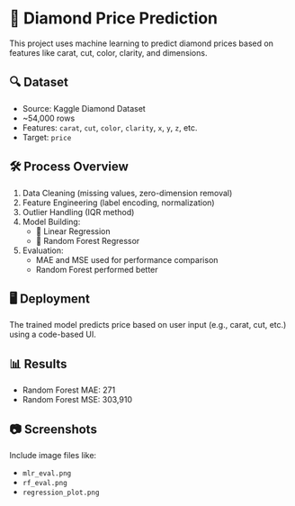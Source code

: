 # 💎 Diamond Price Prediction

This project uses machine learning to predict diamond prices based on features like carat, cut, color, clarity, and dimensions.

## 🔍 Dataset
- Source: Kaggle Diamond Dataset
- ~54,000 rows
- Features: `carat`, `cut`, `color`, `clarity`, `x`, `y`, `z`, etc.
- Target: `price`

## 🛠️ Process Overview
1. Data Cleaning (missing values, zero-dimension removal)
2. Feature Engineering (label encoding, normalization)
3. Outlier Handling (IQR method)
4. Model Building:
   - 🔹 Linear Regression
   - 🌲 Random Forest Regressor
5. Evaluation:
   - MAE and MSE used for performance comparison
   - Random Forest performed better

## 🖥️ Deployment
The trained model predicts price based on user input (e.g., carat, cut, etc.) using a code-based UI.

## 📊 Results
- Random Forest MAE: 271
- Random Forest MSE: 303,910

## 📷 Screenshots
Include image files like:
- `mlr_eval.png`
- `rf_eval.png`
- `regression_plot.png`

